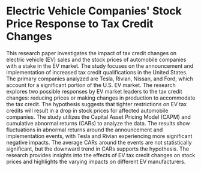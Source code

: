 # Electric Vehicle Companies' Stock Price Response to Tax Credit Changes

This research paper investigates the impact of tax credit changes on electric vehicle (EV) sales and the stock prices of automobile companies with a stake in the EV market. The study focuses on the announcement and implementation of increased tax credit qualifications in the United States. The primary companies analyzed are Tesla, Rivian, Nissan, and Ford, which account for a significant portion of the U.S. EV market. The research explores two possible responses by EV market leaders to the tax credit changes: reducing prices or making changes in production to accommodate the tax credit. The hypothesis suggests that tighter restrictions on EV tax credits will result in a drop in stock prices for affected automobile companies. The study utilizes the Capital Asset Pricing Model (CAPM) and cumulative abnormal returns (CARs) to analyze the data. The results show fluctuations in abnormal returns around the announcement and implementation events, with Tesla and Rivian experiencing more significant negative impacts. The average CARs around the events are not statistically significant, but the downward trend in CARs supports the hypothesis. The research provides insights into the effects of EV tax credit changes on stock prices and highlights the varying impacts on different EV manufacturers.
